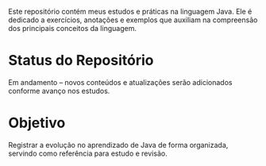 Este repositório contém meus estudos e práticas na linguagem Java. Ele é dedicado a exercícios, anotações e exemplos que auxiliam na compreensão dos principais conceitos da linguagem.

# Status do Repositório

Em andamento – novos conteúdos e atualizações serão adicionados conforme avanço nos estudos.

# Objetivo

Registrar a evolução no aprendizado de Java de forma organizada, servindo como referência para estudo e revisão.
